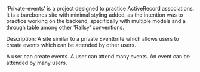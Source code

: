 'Private-events' is a project designed to practice ActiveRecord associations.  It is a barebones site with minimal styling added, as the intention was to practice working on the backend, specifically with multiple models and a through table among other 'Railsy' conventions.

Description:
A site similar to a private Eventbrite which allows users to create events which can be attended by other users.

A user can create events. A user can attend many events. An event can be attended by many users.
